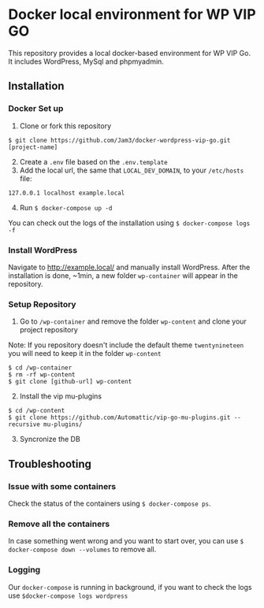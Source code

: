 # Docker local environment for WP VIP GO

This repository provides a local docker-based environment for WP VIP Go. It includes WordPress, MySql and phpmyadmin.

## Installation

### Docker Set up

1. Clone or fork this repository

```
$ git clone https://github.com/Jam3/docker-wordpress-vip-go.git [project-name]
```

2. Create a `.env` file based on the `.env.template`
3. Add the local url, the same that `LOCAL_DEV_DOMAIN`, to your `/etc/hosts` file:

```
127.0.0.1 localhost example.local
```

4. Run `$ docker-compose up -d`

You can check out the logs of the installation using `$ docker-compose logs -f`

### Install WordPress

Navigate to http://example.local/ and manually install WordPress. After the installation is done, ~1min, a new folder `wp-container` will appear in the repository.

### Setup Repository

1. Go to `/wp-container` and remove the folder `wp-content` and clone your project repository

Note: If you repository doesn't include the default theme `twentynineteen` you will need to keep it in the folder `wp-content`

```
$ cd /wp-container
$ rm -rf wp-content
$ git clone [github-url] wp-content
```

2. Install the vip mu-plugins

```
$ cd /wp-content
$ git clone https://github.com/Automattic/vip-go-mu-plugins.git --recursive mu-plugins/
```

3. Syncronize the DB

## Troubleshooting

### Issue with some containers
Check the status of the containers using `$ docker-compose ps`.

### Remove all the containers
In case something went wrong and you want to start over, you can use `$ docker-compose down --volumes` to remove all.

### Logging
Our `docker-compose` is running in background, if you want to check the logs use `$docker-compose logs wordpress`
